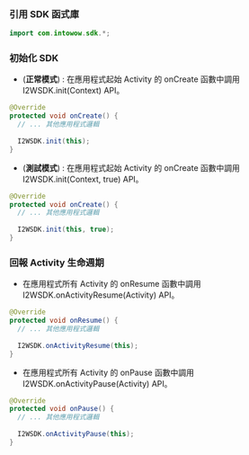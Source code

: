 ### 引用 SDK  函式庫
``` java
import com.intowow.sdk.*;
```

### 初始化 SDK
- (**正常模式**) : 在應用程式起始 Activity 的 onCreate 函數中調用 I2WSDK.init(Context) API。
``` java
@Override
protected void onCreate() {
  // ... 其他應用程式邏輯
  
  I2WSDK.init(this);
}
```

- (**測試模式**) : 在應用程式起始 Activity 的 onCreate 函數中調用 I2WSDK.init(Context, true) API。
``` java
@Override
protected void onCreate() {
  // ... 其他應用程式邏輯
  
  I2WSDK.init(this, true);
}
```

### 回報 Activity 生命週期
- 在應用程式所有 Activity 的 onResume 函數中調用 I2WSDK.onActivityResume(Activity) API。
``` java
@Override
protected void onResume() {
  // ... 其他應用程式邏輯
  
  I2WSDK.onActivityResume(this);
}
```

- 在應用程式所有 Activity 的 onPause 函數中調用 I2WSDK.onActivityPause(Activity) API。
``` java
@Override
protected void onPause() {
  // ... 其他應用程式邏輯
  
  I2WSDK.onActivityPause(this);
}
```